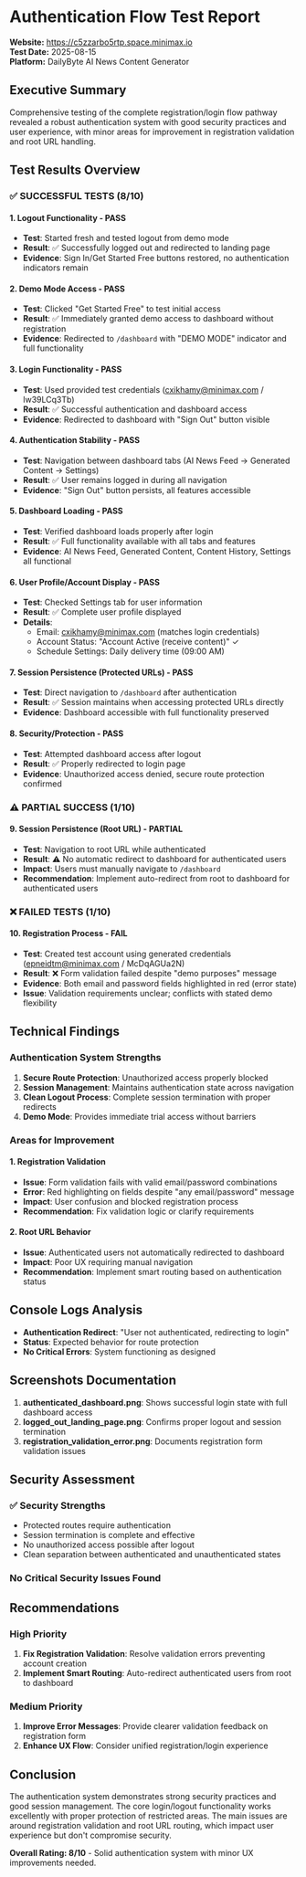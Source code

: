 # Authentication Flow Test Report
**Website:** https://c5zzarbo5rtp.space.minimax.io  
**Test Date:** 2025-08-15  
**Platform:** DailyByte AI News Content Generator

## Executive Summary

Comprehensive testing of the complete registration/login flow pathway revealed a robust authentication system with good security practices and user experience, with minor areas for improvement in registration validation and root URL handling.

## Test Results Overview

### ✅ **SUCCESSFUL TESTS (8/10)**

#### 1. Logout Functionality - **PASS**
- **Test**: Started fresh and tested logout from demo mode
- **Result**: ✅ Successfully logged out and redirected to landing page
- **Evidence**: Sign In/Get Started Free buttons restored, no authentication indicators remain

#### 2. Demo Mode Access - **PASS** 
- **Test**: Clicked "Get Started Free" to test initial access
- **Result**: ✅ Immediately granted demo access to dashboard without registration
- **Evidence**: Redirected to `/dashboard` with "DEMO MODE" indicator and full functionality

#### 3. Login Functionality - **PASS**
- **Test**: Used provided test credentials (cxikhamy@minimax.com / lw39LCq3Tb)
- **Result**: ✅ Successful authentication and dashboard access
- **Evidence**: Redirected to dashboard with "Sign Out" button visible

#### 4. Authentication Stability - **PASS**
- **Test**: Navigation between dashboard tabs (AI News Feed → Generated Content → Settings)
- **Result**: ✅ User remains logged in during all navigation
- **Evidence**: "Sign Out" button persists, all features accessible

#### 5. Dashboard Loading - **PASS**
- **Test**: Verified dashboard loads properly after login
- **Result**: ✅ Full functionality available with all tabs and features
- **Evidence**: AI News Feed, Generated Content, Content History, Settings all functional

#### 6. User Profile/Account Display - **PASS**
- **Test**: Checked Settings tab for user information
- **Result**: ✅ Complete user profile displayed
- **Details**: 
  - Email: cxikhamy@minimax.com (matches login credentials)
  - Account Status: "Account Active (receive content)" ✓
  - Schedule Settings: Daily delivery time (09:00 AM)

#### 7. Session Persistence (Protected URLs) - **PASS**
- **Test**: Direct navigation to `/dashboard` after authentication
- **Result**: ✅ Session maintains when accessing protected URLs directly
- **Evidence**: Dashboard accessible with full functionality preserved

#### 8. Security/Protection - **PASS**
- **Test**: Attempted dashboard access after logout
- **Result**: ✅ Properly redirected to login page
- **Evidence**: Unauthorized access denied, secure route protection confirmed

### ⚠️ **PARTIAL SUCCESS (1/10)**

#### 9. Session Persistence (Root URL) - **PARTIAL**
- **Test**: Navigation to root URL while authenticated
- **Result**: ⚠️ No automatic redirect to dashboard for authenticated users
- **Impact**: Users must manually navigate to `/dashboard`
- **Recommendation**: Implement auto-redirect from root to dashboard for authenticated users

### ❌ **FAILED TESTS (1/10)**

#### 10. Registration Process - **FAIL**
- **Test**: Created test account using generated credentials (epneidtm@minimax.com / McDqAGUa2N)
- **Result**: ❌ Form validation failed despite "demo purposes" message
- **Evidence**: Both email and password fields highlighted in red (error state)
- **Issue**: Validation requirements unclear; conflicts with stated demo flexibility

## Technical Findings

### Authentication System Strengths
1. **Secure Route Protection**: Unauthorized access properly blocked
2. **Session Management**: Maintains authentication state across navigation
3. **Clean Logout Process**: Complete session termination with proper redirects
4. **Demo Mode**: Provides immediate trial access without barriers

### Areas for Improvement

#### 1. Registration Validation
- **Issue**: Form validation fails with valid email/password combinations
- **Error**: Red highlighting on fields despite "any email/password" message
- **Impact**: User confusion and blocked registration process
- **Recommendation**: Fix validation logic or clarify requirements

#### 2. Root URL Behavior  
- **Issue**: Authenticated users not automatically redirected to dashboard
- **Impact**: Poor UX requiring manual navigation
- **Recommendation**: Implement smart routing based on authentication status

## Console Logs Analysis
- **Authentication Redirect**: "User not authenticated, redirecting to login" 
- **Status**: Expected behavior for route protection
- **No Critical Errors**: System functioning as designed

## Screenshots Documentation

1. **authenticated_dashboard.png**: Shows successful login state with full dashboard access
2. **logged_out_landing_page.png**: Confirms proper logout and session termination
3. **registration_validation_error.png**: Documents registration form validation issues

## Security Assessment

### ✅ Security Strengths
- Protected routes require authentication
- Session termination is complete and effective
- No unauthorized access possible after logout
- Clean separation between authenticated and unauthenticated states

### No Critical Security Issues Found

## Recommendations

### High Priority
1. **Fix Registration Validation**: Resolve validation errors preventing account creation
2. **Implement Smart Routing**: Auto-redirect authenticated users from root to dashboard

### Medium Priority  
1. **Improve Error Messages**: Provide clearer validation feedback on registration form
2. **Enhance UX Flow**: Consider unified registration/login experience

## Conclusion

The authentication system demonstrates strong security practices and good session management. The core login/logout functionality works excellently with proper protection of restricted areas. The main issues are around registration validation and root URL routing, which impact user experience but don't compromise security.

**Overall Rating: 8/10** - Solid authentication system with minor UX improvements needed.